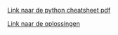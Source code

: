 [Link naar de python cheatsheet pdf](https://github.com/TGThorax/python-ka2ring/releases/download/v0.02/python-ka2ring.pdf)

[Link naar de oplossingen](https://github.com/TGThorax/python-ka2ring/tree/master/src)
